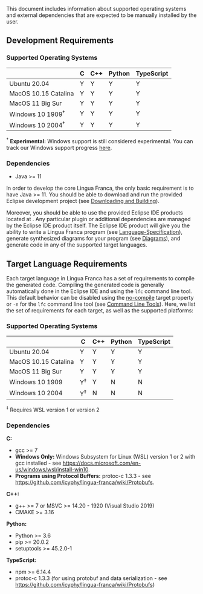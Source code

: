 This document includes information about supported operating systems and external dependencies that are expected to be manually installed by the user.


## Development Requirements

### **Supported Operating Systems**
|                              | C  | C++ | Python | TypeScript |
|------------------------------|----|-----|--------|------------|
| Ubuntu 20.04                 | Y  | Y   | Y      | Y          |
| MacOS 10.15 Catalina         | Y  | Y   | Y      | Y          |
| MacOS 11 Big Sur             | Y  | Y   | Y      | Y          |
| Windows 10 1909<sup>†</sup>  | Y  | Y   | Y      | Y          |
| Windows 10 2004<sup>†</sup>  | Y  | Y   | Y      | Y          |

<sup>†</sup> **Experimental:** Windows support is still considered experimental. You can track our Windows support progress [here](https://github.com/icyphy/lingua-franca/issues?q=is%3Aissue+is%3Aopen+label%3AWindows).


### **Dependencies**
 - Java >= 11

In order to develop the core Lingua Franca, the only basic requirement is to have Java >= 11. 
You should be able to download and run the provided Eclipse development project (see [Downloading and Building](https://github.com/icyphy/lingua-franca/wiki/Downloading-and-Building)). 

Moreover, you should be able to use the provided Eclipse IDE products located at [](). Any particular plugin or additional dependencies are managed by the Eclipse IDE product itself. The Eclipse IDE product will give you the ability to write a Lingua Franca program (see [Language-Specification](https://github.com/icyphy/lingua-franca/wiki/Language-Specification)), generate synthesized diagrams for your program (see [Diagrams](https://github.com/icyphy/lingua-franca/wiki/Diagrams)), and generate code in any of the supported target languages.


## Target Language Requirements
Each target language in Lingua Franca has a set of requirements to compile the generated code. Compiling the generated code is generally automatically done in the Eclipse IDE and using the `lfc` command line tool. This default behavior can be disabled using the [no-compile](https://github.com/icyphy/lingua-franca/wiki/target-specification#no-compile) target property or `-n` for the `lfc` command line tool (see [Command Line Tools](https://github.com/icyphy/lingua-franca/wiki/Command-Line-Tools)). Here, we list the set of requirements for each target, as well as the supported platforms:

### Supported Operating Systems
|                      | C             | C++ | Python | TypeScript |
|----------------------|---------------|-----|--------|------------|
| Ubuntu 20.04         | Y             | Y   | Y      | Y          |
| MacOS 10.15 Catalina | Y             | Y   | Y      | Y          |
| MacOS 11 Big Sur     | Y             | Y   | Y      | Y          |
| Windows 10 1909      | Y<sup>‡</sup> | Y   | N      | N          |
| Windows 10 2004      | Y<sup>‡</sup> | N   | N      | N          |

<sup>‡</sup> Requires WSL version 1 or version 2


### Dependencies

**C:**
  - gcc >= 7
  - **Windows Only:** Windows Subsystem for Linux (WSL) version 1 or 2 with gcc installed - see https://docs.microsoft.com/en-us/windows/wsl/install-win10.
  - **Programs using Protocol Buffers:** protoc-c 1.3.3 - see https://github.com/icyphy/lingua-franca/wiki/Protobufs.

**C++:**
 - g++ >= 7 or MSVC >= 14.20 - 1920 (Visual Studio 2019)
 - CMAKE >= 3.16

**Python:**
 - Python >= 3.6
 - pip >= 20.0.2
 - setuptools >= 45.2.0-1

**TypeScript:**
  - npm >= 6.14.4
  - protoc-c 1.3.3 (for using protobuf and data serialization - see https://github.com/icyphy/lingua-franca/wiki/Protobufs)